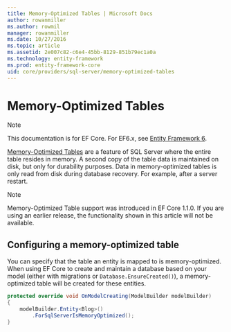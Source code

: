 ```yaml
---
title: Memory-Optimized Tables | Microsoft Docs
author: rowanmiller
ms.author: rowmil
manager: rowanmiller
ms.date: 10/27/2016
ms.topic: article
ms.assetid: 2e007c82-c6e4-45bb-8129-851b79ec1a0a
ms.technology: entity-framework
ms.prod: entity-framework-core 
uid: core/providers/sql-server/memory-optimized-tables
---
```


# Memory-Optimized Tables

> [!NOTE]
> This documentation is for EF Core. For EF6.x, see [Entity Framework 6](../../../ef6/index.md).

[Memory-Optimized Tables](https://msdn.microsoft.com/en-us/library/dn133165.aspx) are a feature of SQL Server where the entire table resides in memory. A second copy of the table data is maintained on disk, but only for durability purposes. Data in memory-optimized tables is only read from disk during database recovery. For example, after a server restart.

> [!NOTE]
> Memory-Optimized Table support was introduced in EF Core 1.1.0. If you are using an earlier release, the functionality shown in this article will not be available.

## Configuring a memory-optimized table

You can specify that the table an entity is mapped to is memory-optimized. When using EF Core to create and maintain a database based on your model (either with migrations or `Database.EnsureCreated()`), a memory-optimized table will be created for these entities.

```c#
protected override void OnModelCreating(ModelBuilder modelBuilder)
{
    modelBuilder.Entity<Blog>()
        .ForSqlServerIsMemoryOptimized();
}
```
